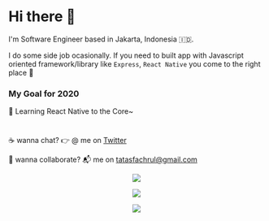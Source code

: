 # Hi there 👋

I'm Software Engineer based in Jakarta, Indonesia 🇮🇩.

I do some side job ocasionally. If you need to built app with Javascript oriented framework/library like `Express`, `React Native` you come to the right place 🎯 

### My Goal for 2020
🌱 Learning React Native to the Core~


# 
☕️ wanna chat? 👉 @ me on [Twitter](https://twitter.com/tastasss) 

💼 wanna collaborate? 📬 me on tatasfachrul@gmail.com



<div align="center">
  <a href="#"><img src="https://github-readme-stats.vercel.app/api?username=tatasfachrul&count_private=true&show_icons=true&theme=dracula"></a>
  
  <a href="#"><img src="https://github-readme-stats.vercel.app/api/top-langs/?username=tatasfachrul&theme=dracula"></a>
  
  <a href="#"><img src="https://github-profile-trophy.vercel.app/?username=tatasfachrul&row=3&column=3&theme=onedark"></a>
</div>
<!--
**tatasfachrul/tatasfachrul** is a ✨ _special_ ✨ repository because its `README.md` (this file) appears on your GitHub profile.

Here are some ideas to get you started:

- 🔭 I’m currently working on ...
- 🌱 I’m currently learning ...
- 👯 I’m looking to collaborate on ...
- 🤔 I’m looking for help with ...
- 💬 Ask me about ...
- 📫 How to reach me: ...
- 😄 Pronouns: ...
- ⚡ Fun fact: ...
-->
